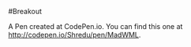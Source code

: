 #Breakout

A Pen created at CodePen.io. You can find this one at http://codepen.io/Shredu/pen/MadWML.

